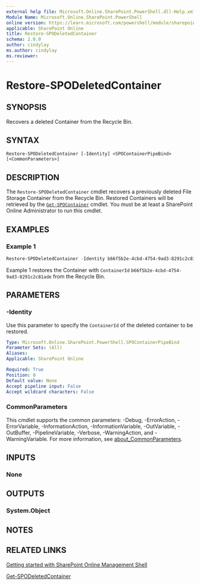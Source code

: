 ```yaml
---
external help file: Microsoft.Online.SharePoint.PowerShell.dll-Help.xml
Module Name: Microsoft.Online.SharePoint.PowerShell
online version: https://learn.microsoft.com/powershell/module/sharepoint-online/restore-spodeletedcontainer
applicable: SharePoint Online
title: Restore-SPODeletedContainer
schema: 2.0.0
author: cindylay
ms.author: cindylay
ms.reviewer:
---
```


# Restore-SPODeletedContainer

## SYNOPSIS

Recovers a deleted Container from the Recycle Bin.

## SYNTAX

```
Restore-SPODeletedContainer [-Identity] <SPOContainerPipeBind> [<CommonParameters>]
```

## DESCRIPTION

The `Restore-SPODeletedContainer` cmdlet recovers a previously deleted File Storage Container from the Recycle Bin. Restored Containers will be retrieved by the [`Get-SPOContainer`](./Get-SPOContainer.md) cmdlet. You must be at least a SharePoint Online Administrator to run this cmdlet.



## EXAMPLES

### Example 1

```powershell
Restore-SPODeletedContainer -Identity b66f5b2e-4cbd-4754-9ad3-8291c2c81ade
```
Example 1 restores the Container with `ContainerId` `b66f5b2e-4cbd-4754-9ad3-8291c2c81ade` from the Recycle Bin.


## PARAMETERS



### -Identity

Use this parameter to specify the `ContainerId` of the deleted container to be restored.

```yaml
Type: Microsoft.Online.SharePoint.PowerShell.SPOContainerPipeBind
Parameter Sets: (All)
Aliases:
Applicable: SharePoint Online

Required: True
Position: 0
Default value: None
Accept pipeline input: False
Accept wildcard characters: False
```

### CommonParameters

This cmdlet supports the common parameters: -Debug, -ErrorAction, -ErrorVariable, -InformationAction, -InformationVariable, -OutVariable, -OutBuffer, -PipelineVariable, -Verbose, -WarningAction, and -WarningVariable. For more information, see [about_CommonParameters](https://go.microsoft.com/fwlink/?LinkID=113216).

## INPUTS

### None

## OUTPUTS

### System.Object

## NOTES

## RELATED LINKS

[Getting started with SharePoint Online Management Shell](/powershell/sharepoint/sharepoint-online/connect-sharepoint-online)

[Get-SPODeletedContainer](./Get-SPODeletedContainer.md)
